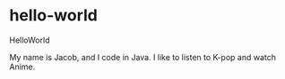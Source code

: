 # hello-world
HelloWorld

My name is Jacob, and I code in Java.
I like to listen to K-pop and watch Anime.
